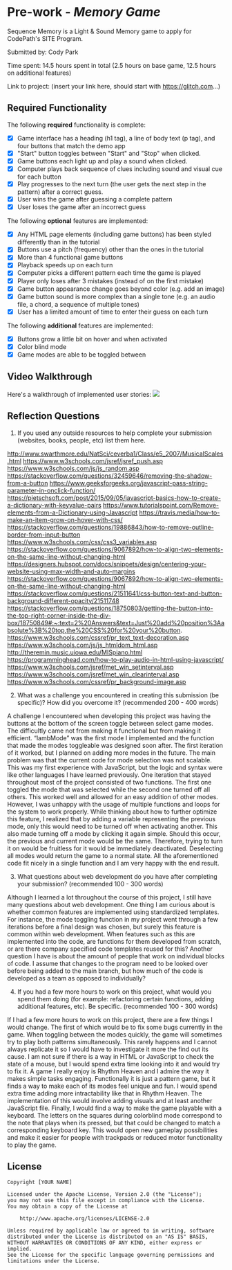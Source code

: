 # Pre-work - *Memory Game*

Sequence Memory is a Light & Sound Memory game to apply for CodePath's SITE Program. 

Submitted by: Cody Park

Time spent: 14.5 hours spent in total (2.5 hours on base game, 12.5 hours on additional features)

Link to project: (insert your link here, should start with https://glitch.com...)

## Required Functionality

The following **required** functionality is complete:

* [X] Game interface has a heading (h1 tag), a line of body text (p tag), and four buttons that match the demo app
* [X] "Start" button toggles between "Start" and "Stop" when clicked. 
* [X] Game buttons each light up and play a sound when clicked. 
* [X] Computer plays back sequence of clues including sound and visual cue for each button
* [X] Play progresses to the next turn (the user gets the next step in the pattern) after a correct guess. 
* [X] User wins the game after guessing a complete pattern
* [X] User loses the game after an incorrect guess

The following **optional** features are implemented:

* [X] Any HTML page elements (including game buttons) has been styled differently than in the tutorial
* [X] Buttons use a pitch (frequency) other than the ones in the tutorial
* [X] More than 4 functional game buttons
* [X] Playback speeds up on each turn
* [X] Computer picks a different pattern each time the game is played
* [X] Player only loses after 3 mistakes (instead of on the first mistake)
* [X] Game button appearance change goes beyond color (e.g. add an image)
* [X] Game button sound is more complex than a single tone (e.g. an audio file, a chord, a sequence of multiple tones)
* [X] User has a limited amount of time to enter their guess on each turn

The following **additional** features are implemented:

- [X] Buttons grow a little bit on hover and when activated
- [X] Color blind mode
- [X] Game modes are able to be toggled between

## Video Walkthrough

Here's a walkthrough of implemented user stories:
![](your-link-here)


## Reflection Questions
1. If you used any outside resources to help complete your submission (websites, books, people, etc) list them here. 

http://www.swarthmore.edu/NatSci/ceverba1/Class/e5_2007/MusicalScales.html
https://www.w3schools.com/jsref/jsref_push.asp
https://www.w3schools.com/js/js_random.asp
https://stackoverflow.com/questions/32459646/removing-the-shadow-from-a-button
https://www.geeksforgeeks.org/javascript-pass-string-parameter-in-onclick-function/
https://pietschsoft.com/post/2015/09/05/javascript-basics-how-to-create-a-dictionary-with-keyvalue-pairs
https://www.tutorialspoint.com/Remove-elements-from-a-Dictionary-using-Javascript
https://travis.media/how-to-make-an-item-grow-on-hover-with-css/
https://stackoverflow.com/questions/19886843/how-to-remove-outline-border-from-input-button
https://www.w3schools.com/css/css3_variables.asp
https://stackoverflow.com/questions/9067892/how-to-align-two-elements-on-the-same-line-without-changing-html
https://designers.hubspot.com/docs/snippets/design/centering-your-website-using-max-width-and-auto-margins
https://stackoverflow.com/questions/9067892/how-to-align-two-elements-on-the-same-line-without-changing-html
https://stackoverflow.com/questions/21511641/css-button-text-and-button-background-different-opacity/21511748
https://stackoverflow.com/questions/18750803/getting-the-button-into-the-top-right-corner-inside-the-div-box/18750849#:~:text=2%20Answers&text=Just%20add%20position%3Aabsolute%3B%20top,the%20CSS%20for%20your%20button.
https://www.w3schools.com/cssref/pr_text_text-decoration.asp
https://www.w3schools.com/js/js_htmldom_html.asp
http://theremin.music.uiowa.edu/MISpiano.html
https://programminghead.com/how-to-play-audio-in-html-using-javascript/
https://www.w3schools.com/jsref/met_win_setinterval.asp
https://www.w3schools.com/jsref/met_win_clearinterval.asp
https://www.w3schools.com/cssref/pr_background-image.asp

2. What was a challenge you encountered in creating this submission (be specific)? How did you overcome it? (recommended 200 - 400 words) 

A challenge I encountered when developing this project was having the buttons at the bottom of the screen toggle between select game modes. 
The difficultly came not from making it functional but from making it efficient. “lambMode” was the first mode I implemented and the function that made 
the modes toggleable was designed soon after. The first iteration of it worked, but I planned on adding more modes in the future. The main problem was 
that the current code for mode selection was not scalable. This was my first experience with JavaScript, but the logic and syntax were like other languages 
I have learned previously. One iteration that stayed throughout most of the project consisted of two functions. The first one toggled the mode that was 
selected while the second one turned off all others. This worked well and allowed for an easy addition of other modes. However, I was unhappy with the usage 
of multiple functions and loops for the system to work properly. While thinking about how to further optimize this feature, I realized that by adding a variable 
representing the previous mode, only this would need to be turned off when activating another. This also made turning off a mode by clicking it again simple. 
Should this occur, the previous and current mode would be the same. Therefore, trying to turn it on would be fruitless for it would be immediately deactivated. 
Deselecting all modes would return the game to a normal state. All the aforementioned code fit nicely in a single function and I am very happy with the end result. 

3. What questions about web development do you have after completing your submission? (recommended 100 - 300 words) 

Although I learned a lot throughout the course of this project, I still have many questions about web development. One thing I am curious about is whether common features 
are implemented using standardized templates. For instance, the mode toggling function in my project went through a few iterations before a final design was chosen, but 
surely this feature is common within web development. When features such as this are implemented into the code, are functions for them developed from scratch, or are there 
company specified code templates reused for this? Another question I have is about the amount of people that work on individual blocks of code. I assume that changes to the 
program need to be looked over before being added to the main branch, but how much of the code is developed as a team as opposed to individually?

4. If you had a few more hours to work on this project, what would you spend them doing (for example: refactoring certain functions, adding additional features, etc). Be specific. (recommended 100 - 300 words) 

If I had a few more hours to work on this project, there are a few things I would change. The first of which would be to fix some bugs currently in the game. When toggling 
between the modes quickly, the game will sometimes try to play both patterns simultaneously. This rarely happens and I cannot always replicate it so I would have to 
investigate it more the find out its cause. I am not sure if there is a way in HTML or JavaScript to check the state of a mouse, but I would spend extra time looking 
into it and would try to fix it. A game I really enjoy is Rhythm Heaven and I admire the way it makes simple tasks engaging. Functionally it is just a pattern game, 
but it finds a way to make each of its modes feel unique and fun. I would spend extra time adding more intractability like that in Rhythm Heaven. The implementation 
of this would involve adding visuals and at least another JavaScript file. Finally, I would find a way to make the game playable with a keyboard. The letters on the squares 
during colorblind mode correspond to the note that plays when its pressed, but that could be changed to match a corresponding keyboard key. This would open new gameplay 
possibilities and make it easier for people with trackpads or reduced motor functionality to play the game. 

## License

    Copyright [YOUR NAME]

    Licensed under the Apache License, Version 2.0 (the "License");
    you may not use this file except in compliance with the License.
    You may obtain a copy of the License at

        http://www.apache.org/licenses/LICENSE-2.0

    Unless required by applicable law or agreed to in writing, software
    distributed under the License is distributed on an "AS IS" BASIS,
    WITHOUT WARRANTIES OR CONDITIONS OF ANY KIND, either express or implied.
    See the License for the specific language governing permissions and
    limitations under the License.